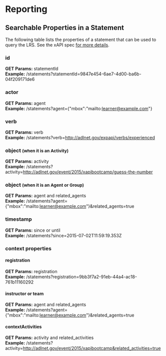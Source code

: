 # Reporting


## Searchable Properties in a Statement
The following table lists the properties of a statement that can be used to query the LRS. See the xAPI spec [for more details](https://github.com/adlnet/xAPI-Spec/blob/master/xAPI.md#stmtapiget).

### id
__GET Params:__ statementId  
__Example:__ /statements?statementId=9847e454-6ae7-4d00-ba6b-04f209171de6  
  
### actor
__GET Params:__ agent  
__Example:__ /statements?agent={"mbox":"mailto:learner@example.com"}  

### verb
__GET Params:__ verb  
__Example:__ /statements?verb=http://adlnet.gov/expapi/verbs/experienced  
  
### object <small>(when it is an Activity)</small>  
__GET Params:__ activity  
__Example:__ /statements?activity=http://adlnet.gov/event/2015/xapibootcamp/guess-the-number  
  
### object <small>(when it is an Agent or Group)</small>
__GET Params:__ agent and related_agents  
__Example:__ /statements?agent={"mbox":"mailto:learner@example.com"}&related_agents=true  
  
### timestamp
__GET Params:__ since or until  
__Example:__ /statements?since=2015-07-02T11:59:19.353Z  

### context properties
#### registration
__GET Params:__ registration  
__Example:__ /statements?registration=9bb3f7a2-91eb-44a4-ac18-761b11160292  

#### instructor or team
__GET Params:__ agent and related_agents  
__Example:__ /statements?agent={"mbox":"mailto:learner@example.com"}&related_agents=true  

#### contextActivities
__GET Params:__ activity and related_activities  
__Example:__ /statements?activity=http://adlnet.gov/event/2015/xapibootcamp&related_activities=true  
